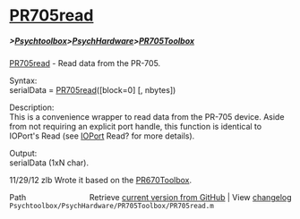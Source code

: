 # [PR705read](PR705read)
##### >[Psychtoolbox](Psychtoolbox)>[PsychHardware](PsychHardware)>[PR705Toolbox](PR705Toolbox)

[PR705read](PR705read) - Read data from the PR-705.  
  
Syntax:  
serialData = [PR705read](PR705read)([block=0] [, nbytes])  
  
Description:  
This is a convenience wrapper to read data from the PR-705 device. Aside  
from not requiring an explicit port handle, this function is identical to  
IOPort's Read (see [IOPort](IOPort) Read? for more details).  
  
Output:  
serialData (1xN char).  
  
11/29/12    zlb   Wrote it based on the [PR670Toolbox](PR670Toolbox).  




<div class="code_header" style="text-align:right;">
  <span style="float:left;">Path&nbsp;&nbsp;</span> <span class="counter">Retrieve <a href=
  "https://raw.github.com/Psychtoolbox-3/Psychtoolbox-3/beta/Psychtoolbox/PsychHardware/PR705Toolbox/PR705read.m">current version from GitHub</a> | View <a href=
  "https://github.com/Psychtoolbox-3/Psychtoolbox-3/commits/beta/Psychtoolbox/PsychHardware/PR705Toolbox/PR705read.m">changelog</a></span>
</div>
<div class="code">
  <code>Psychtoolbox/PsychHardware/PR705Toolbox/PR705read.m</code>
</div>


